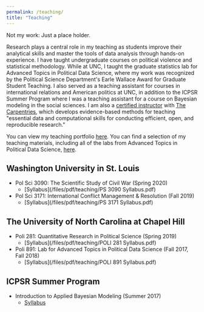 ```yaml
---
permalink: /teaching/
title: "Teaching"
---
```


Not my work: Just a place holder.

Research plays a central role in my teaching as students improve their
analytical skills and master the tools of data analysis through hands-on
experience. I have taught undergraduate courses on political violence and
statistical methodology. While at UNC, I taught the graduate statistics lab for
Advanced Topics in Political Data Science, where my work was recognized by the
Political Science Department's Earle Wallace Award for Graduate Student
Teaching. I also served as a teaching assistant for courses in international
relations and American politics at UNC, in addition to the ICPSR Summer Program
where I was a teaching assistant for a course on Bayesian modeling in the social
sciences. I am also a
[certified instructor](https://carpentries.org/instructors/#jayrobwilliams) with
[The Carpentries](https://carpentries.org/), which develops evidence-based
methods for teaching "essential data and computational skills for conducting
efficient, open, and reproducible research."


You can view my teaching portfolio [here](/files/pdf/teaching/Portfolio.pdf).
You can find a selection of my teaching materials, including all of the labs
from Advanced Topics in Political Data Science, [here](/teaching-materials).

## Washington University in St. Louis
- Pol Sci 3090: The Scientific Study of Civil War (Spring 2020)
    - [Syllabus](/files/pdf/teaching/PS 3090 Syllabus.pdf)
- Pol Sci 3171: International Conflict Management & Resolution (Fall 2019)
    - [Syllabus](/files/pdf/teaching/PS 3171 Syllabus.pdf)

## The University of North Carolina at Chapel Hill
- Poli 281: Quantitative Research in Political Science (Spring 2019)
    - [Syllabus](/files/pdf/teaching/POLI 281 Syllabus.pdf)
- Poli 891: Lab for Advanced Topics in Political Data Science (Fall 2017, Fall 2018)
    - [Syllabus](/files/pdf/teaching/POLI 891 Syllabus.pdf)

## ICPSR Summer Program
- Introduction to Applied Bayesian Modeling (Summer 2017)
    - [Syllabus](/files/pdf/teaching/bayes2017.pdf)

